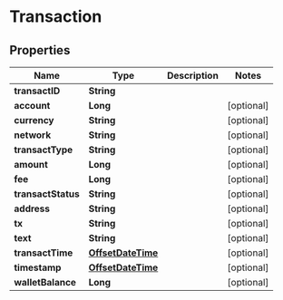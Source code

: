 
# Transaction

## Properties
Name | Type | Description | Notes
------------ | ------------- | ------------- | -------------
**transactID** | **String** |  | 
**account** | **Long** |  |  [optional]
**currency** | **String** |  |  [optional]
**network** | **String** |  |  [optional]
**transactType** | **String** |  |  [optional]
**amount** | **Long** |  |  [optional]
**fee** | **Long** |  |  [optional]
**transactStatus** | **String** |  |  [optional]
**address** | **String** |  |  [optional]
**tx** | **String** |  |  [optional]
**text** | **String** |  |  [optional]
**transactTime** | [**OffsetDateTime**](OffsetDateTime.md) |  |  [optional]
**timestamp** | [**OffsetDateTime**](OffsetDateTime.md) |  |  [optional]
**walletBalance** | **Long** |  |  [optional]



